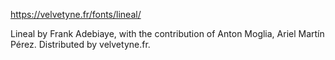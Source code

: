 https://velvetyne.fr/fonts/lineal/

Lineal by Frank Adebiaye, with the contribution of Anton Moglia, Ariel Martín Pérez. Distributed by velvetyne.fr.
